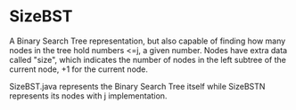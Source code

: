 # SizeBST
A Binary Search Tree representation, but also capable of finding how many nodes in the tree hold numbers <=j, a given number. Nodes have extra data called "size", which indicates the number of nodes in the left subtree of the current node, +1 for the current node.

SizeBST.java represents the Binary Search Tree itself while SizeBSTN represents its nodes with j implementation.
